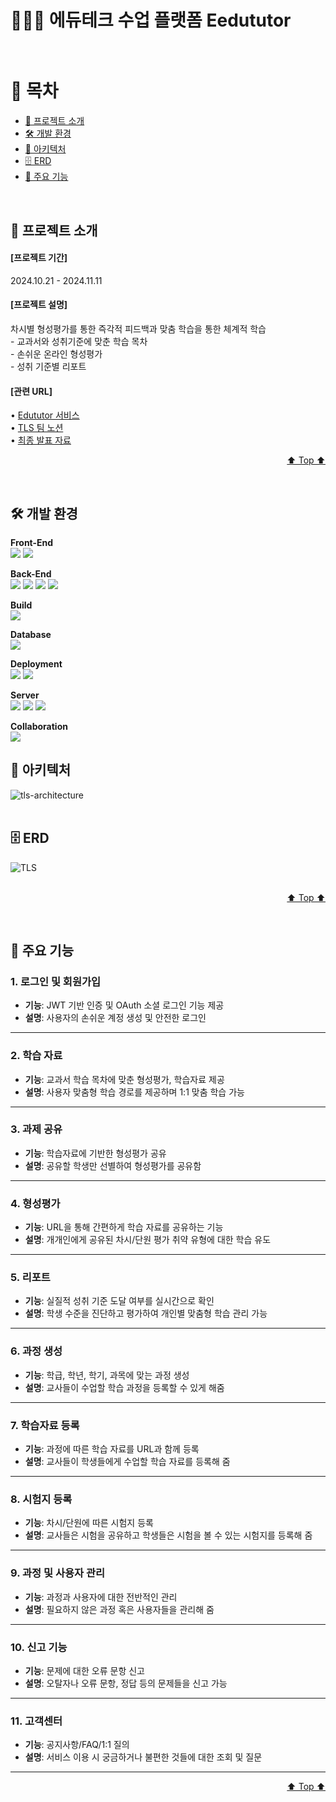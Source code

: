 # 🧑🏻‍🎓 에듀테크 수업 플랫폼 Eedututor <br><br>

# 📗 목차

- [📢 프로젝트 소개](#about-project)
- [🛠 개발 환경](#built-with)
- [🗼 아키텍처](#architecture)
- [🗄️ ERD](#erd)
- [🔑 주요 기능](#key-features)

<br>

## 📢 프로젝트 소개 <a name="about-project"></a>

<h4> [프로젝트 기간] </h4>
 2024.10.21 - 2024.11.11
<h4> [프로젝트 설명] </h4>
차시별 형성평가를 통한 즉각적 피드백과 맞춤 학습을 통한 체계적 학습<br>
- 교과서와 성취기준에 맞춘 학습 목차 <br>
- 손쉬운 온라인 형성평가 <br>
- 성취 기준별 리포트 <br>
<h4> [관련 URL] </h4>
• <a href="https://edututor.com">Edututor 서비스</a><br>
• <a href="https://www.notion.so/12149e109b2b8010be35cc2987939cbc">TLS 팀 노션</a><br>
• <a href="https://www.canva.com/design/DAGWBDun3gI/zdrTQ5OL6RLVWQNyqVEWWQ/edit?utm_content=DAGWBDun3gI&utm_campaign=designshare&utm_medium=link2&utm_source=sharebutton">
  최종 발표 자료
</a><br>

<p align="right"><a href="#readme-top">⬆️ Top ⬆️</a></p>

<br>

## 🛠 개발 환경 <a name="built-with"></a>
<b> Front-End </b></br>
<img src="https://img.shields.io/badge/react-20232a.svg?style=for-the-badge&logo=react&logoColor=61DAFB" />
<img src="https://img.shields.io/badge/vite-646CFF?style=for-the-badge&logo=vite&logoColor=61DAFB" />

<b> Back-End </b></br>
<img src="https://img.shields.io/badge/java-007396?style=for-the-badge&logo=java&logoColor=white">
<img src="https://img.shields.io/badge/springboot-6DB33F?style=for-the-badge&logo=springboot&logoColor=white">
<img src="https://img.shields.io/badge/springsecurity-6DB33F?style=for-the-badge&logo=springsecurity&logoColor=white">
<img src="https://img.shields.io/badge/flask-000000?style=for-the-badge&logo=flask&logoColor=white">

<b> Build </b></br>
<img src="https://img.shields.io/badge/gradle-02303A?style=for-the-badge&logo=gradle&logoColor=white">

<b> Database </b></br>
<img src="https://img.shields.io/badge/mariadb-003545?style=for-the-badge&logo=mariadb&logoColor=white">

<b> Deployment </b></br>
<img src="https://img.shields.io/badge/jenkins-D24939?style=for-the-badge&logo=jenkins&logoColor=white">
<img src="https://img.shields.io/badge/docker-2496ED?style=for-the-badge&logo=docker&logoColor=white">

<b> Server </b></br>
<img src="https://img.shields.io/badge/ec2-FF9900?style=for-the-badge&logo=ec2&logoColor=white">
<img src="https://img.shields.io/badge/s3-569A31?style=for-the-badge&logo=s3&logoColor=white">
<img src="https://img.shields.io/badge/vercel-000000?style=for-the-badge&logo=vercel&logoColor=white">

<b> Collaboration </b></br>
<img src="https://img.shields.io/badge/github-181717?style=for-the-badge&logo=github&logoColor=white">


## 🗼 아키텍처 <a name="architecture"></a>
![tls-architecture](https://github.com/user-attachments/assets/368b76c5-2e6b-4945-b7a7-857d04a379fd)
<br><br>


## 🗄️ ERD <a name="erd"></a>
![TLS](https://github.com/user-attachments/assets/c526ac22-f60e-41ec-88be-5eaafc831253)
<br><br>

<p align="right"><a href="#readme-top">⬆️ Top ⬆️</a></p>

<br>


## 🔑 주요 기능 <a name="key-features"></a>

### 1. 로그인 및 회원가입
- **기능**: JWT 기반 인증 및 OAuth 소셜 로그인 기능 제공
- **설명**: 사용자의 손쉬운 계정 생성 및 안전한 로그인

---

### 2. 학습 자료
- **기능**: 교과서 학습 목차에 맞춘 형성평가, 학습자료 제공
- **설명**: 사용자 맞춤형 학습 경로를 제공하며 1:1 맞춤 학습 가능

---

### 3. 과제 공유
- **기능**: 학습자료에 기반한 형성평가 공유
- **설명**: 공유할 학생만 선별하여 형성평가를 공유함

---

### 4. 형성평가
- **기능**: URL을 통해 간편하게 학습 자료를 공유하는 기능
- **설명**: 개개인에게 공유된 차시/단원 평가  취약 유형에 대한 학습 유도

---

### 5. 리포트
- **기능**: 실질적 성취 기준 도달 여부를 실시간으로 확인
- **설명**: 학생 수준을 진단하고 평가하여 개인별 맞춤형 학습 관리 가능

---

### 6. 과정 생성
- **기능**: 학급, 학년, 학기, 과목에 맞는 과정 생성
- **설명**: 교사들이 수업할 학습 과정을 등록할 수 있게 해줌

---

### 7. 학습자료 등록
- **기능**: 과정에 따른 학습 자료를 URL과 함께 등록
- **설명**: 교사들이 학생들에게 수업할 학습 자료를 등록해 줌

---

### 8. 시험지 등록
- **기능**: 차시/단원에 따른 시험지 등록
- **설명**: 교사들은 시험을 공유하고 학생들은 시험을 볼 수 있는 시험지를 등록해 줌

---

### 9. 과정 및 사용자 관리
- **기능**: 과정과 사용자에 대한 전반적인 관리
- **설명**: 필요하지 않은 과정 혹은 사용자들을 관리해 줌

---

### 10. 신고 기능
- **기능**: 문제에 대한 오류 문항 신고
- **설명**: 오탈자나 오류 문항, 정답 등의 문제들을 신고 가능

---

### 11. 고객센터
- **기능**: 공지사항/FAQ/1:1 질의
- **설명**: 서비스 이용 시 궁금하거나 불편한 것들에 대한 조회 및 질문

---


<p align="right"><a href="#readme-top">⬆️ Top ⬆️</a></p>

<br>

